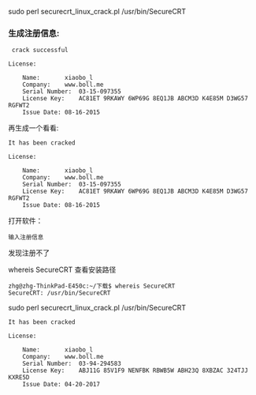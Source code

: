 sudo perl securecrt_linux_crack.pl /usr/bin/SecureCRT 
	
### 生成注册信息:
	 
	 crack successful

	License:

		Name:		xiaobo_l
		Company:	www.boll.me
		Serial Number:	03-15-097355
		License Key:	AC81ET 9RKAWY 6WP69G 8EQ1JB ABCM3D K4E85M D3WG57 RGFWT2
		Issue Date:	08-16-2015
		
再生成一个看看:

	It has been cracked

	License:

		Name:		xiaobo_l
		Company:	www.boll.me
		Serial Number:	03-15-097355
		License Key:	AC81ET 9RKAWY 6WP69G 8EQ1JB ABCM3D K4E85M D3WG57 RGFWT2
		Issue Date:	08-16-2015




打开软件：

	输入注册信息
	
发现注册不了

whereis SecureCRT 查看安装路径

	zhg@zhg-ThinkPad-E450c:~/下载$ whereis SecureCRT
	SecureCRT: /usr/bin/SecureCRT
	
sudo perl securecrt_linux_crack.pl /usr/bin/SecureCRT


	It has been cracked

	License:

		Name:		xiaobo_l
		Company:	www.boll.me
		Serial Number:	03-94-294583
		License Key:	ABJ11G 85V1F9 NENFBK RBWB5W ABH23Q 8XBZAC 324TJJ KXRE5D
		Issue Date:	04-20-2017





	
	